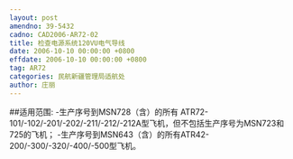 ```yaml
---
layout: post
amendno: 39-5432
cadno: CAD2006-AR72-02
title: 检查电源系统120VU电气导线
date: 2006-10-10 00:00:00 +0800
effdate: 2006-10-10 00:00:00 +0800
tag: AR72
categories: 民航新疆管理局适航处
author: 庄丽
---
```


##适用范围:
-生产序号到MSN728（含）的所有
ATR72-101/-102/-201/-202/-211/-212/-212A型飞机，但不包括生产序号为MSN723和725的飞机；
-生产序号到MSN643（含）的所有ATR42-200/-300/-320/-400/-500型飞机。

